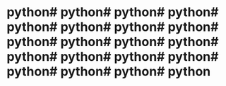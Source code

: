 # python# python# python# python# python# python# python# python# python# python# python# python# python# python# python# python# python# python# python# python
